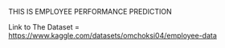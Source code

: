THIS IS EMPLOYEE PERFORMANCE PREDICTION 


Link to The Dataset = https://www.kaggle.com/datasets/omchoksi04/employee-data
